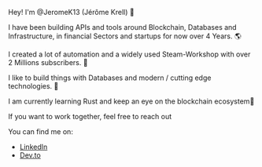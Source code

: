 Hey! I'm @JeromeK13 (Jérôme Krell) 👋

I have been building APIs and tools around Blockchain, Databases and Infrastructure, in financial Sectors and startups for now over 4 Years. 🌎

I created a lot of automation and a widely used Steam-Workshop with over 2 Millions subscribers. 🚀

I like to build things with Databases and modern / cutting edge technologies. 🤖

I am currently learning Rust and keep an eye on the blockchain ecosystem👀

If you want to work together, feel free to reach out

You can find me on:

* [LinkedIn](https://www.linkedin.com/in/j%C3%A9r%C3%B4me-krell-44b47a16a/)
* [Dev.to](https://dev.to/jeromek13)
